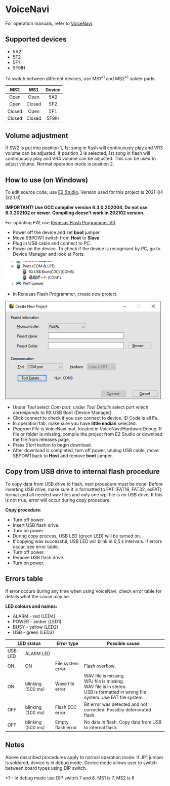 # VoiceNavi
For operation manuals, refer to [VoiceNavi](http://www.voicenavi.co.jp/).

## Supported devices

- 5A2
- 5F2
- 5F1
- 5F9IH

To switch between different devices, use MS1<sup>*1</sup> and MS2<sup>*1</sup> solder pads.

MS2 | MS1 | Device
:---: | :---: | :---:
Open | Open | 5A2
Open | Closed | 5F2
Closed | Open | 5F1
Closed | Closed | 5F9IH

## Volume adjustment

If SW2 is put into position 1, 1st song in flash will continuously play and VR3 volume can be adjusted. If position 3 is selected, 1st song in flash will continuously play and VR4 volume can be adjusted. This can be used to adjust volume. Normal operation mode is position 2.

## How to use (on Windows)
To edit source code, use [E2 Studio](https://www.renesas.com/us/en/software-tool/e-studio). Version used for this project is 2021-04 (22.1.0).

**IMPORTANT! Use GCC compiler version 8.3.0.202004. Do not use 8.3.202102 or newer. Compiling doesn't work in 202102 version.**

For updating FW, use [Renesas Flash Programmer V3](https://www.renesas.com/us/en/software-tool/renesas-flash-programmer-programming-gui#download).
 - Power off the device and set **boot** jumper.
 - Move SBPOW1 switch from **Host** to **Slave**.
 - Plug in USB cable and connect to PC.
 - Power on the device. To check if the device is recognised by PC, go to Device Manager and look at Ports.

 ![device manager](Images/Ports.png)
 - In Renesas Flash Programmer, create new project.

 ![new project](Images/RFP_new_project.png)

 - Under *Tool* select *Com port*, under *Tool Details* select port which corresponds to RX USB Boot (Device Manager).
 - Click connect to check if you can connect to device. ID Code is all **F**s.
 - In operation tab, make sure you have **little endian** selected.
 - *Program File* is VoiceNavi.mot, located in VoiceNavi/HardwareDebug. If file or folder is missing, compile the project from E2 Studio or download the file from releases page.
 - Press *Start* button to begin download.
 - After download is completed, turn off power, unplug USB cable, move SBPOW1 back to **Host** and remove **boot** jumper.

## Copy from USB drive to internal flash procedure
To copy data from USB drive to flash, next procedure must be done. Before inserting USB drive, make sure it is formatted to FAT (FAT16, FAT32, exFAT) format and all needed wav files and only one wpj file is on USB drive. If this is not true, error will occur during copy procedure.

**Copy procedure:**
- Turn off power.
- Insert USB flash drive.
- Turn on power.
- During copy process, USB LED (green LED) will be turned on.
- If copying was successful, USB LED will blink in 0,5 s intervals. If errors occur, see error table.
- Turn off power.
- Remove USB flash drive.
- Turn on power.

## Errors table
If error occurs during any time when using VoiceNavi, check error table for details what the cause may be.

**LED colours and names:**
- ALARM - red (LED4)
- POWER - amber (LED1)
- BUSY - yellow (LED2)
- USB - green (LED3)

<table>
<thead>
  <tr>
    <th colspan="2">LED status</th>
    <th>Error type</th>
    <th>Possible cause</th>
  </tr>
</thead>
<tbody>
  <tr>
    <td>USB LED</td>
    <td>ALARM LED</td>
    <td></td>
    <td></td>
  </tr>
  <tr>
    <td>ON</td>
    <td>ON</td>
    <td>File system error</td>
    <td>Flash overflow.</td>
  </tr>
  <tr>
    <td>ON</td>
    <td>blinking (500 ms)</td>
    <td>Wave file error</td>
    <td>WAV file is missing.<br>WPJ file is missing.<br>WAV file is in stereo.<br>USB is formatted in wrong file system. Use FAT file system.</td>
  </tr>
  <tr>
    <td>OFF</td>
    <td>blinking (100 ms)</td>
    <td>Flash ECC error</td>
    <td>Bit error was detected and not corrected. Possibly deteriorated flash.</td>
  </tr>
  <tr>
    <td>OFF</td>
    <td>blinking (500 ms)</td>
    <td>Empty flash error</td>
    <td>No data in flash. Copy data from USB to internal flash.</td>
  </tr>
</tbody>
</table>

## Notes
Above described procedures apply to normal operation mode. If JP1 jumper is soldered, device is in debug mode. Device mode allows user to switch between board types using DIP switch.

*1 - In debug mode use DIP switch 7 and 8. MS1 is 7, MS2 is 8

